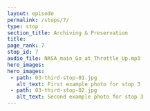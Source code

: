 ```yaml
---
layout: episode
permalink: /stops/7/
type: stop
section_title: Archiving & Preservation
title: 
page_rank: 7
stop_id: 7
audio_file: NASA_main_Go_at_Throttle_Up.mp3
hero_images:
hero_images:
 - path: 03-third-stop-01.jpg
   alt_text: First example photo for stop 3
 - path: 03-third-stop-02.jpg
   alt_text: Second example photo for stop 3
---
```

